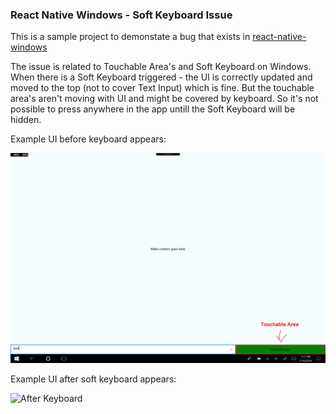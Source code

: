 ### React Native Windows - Soft Keyboard Issue

This is a sample project to demonstate a bug that exists in [react-native-windows](https://github.com/Microsoft/react-native-windows)

The issue is related to Touchable Area's and Soft Keyboard on Windows.
When there is a Soft Keyboard triggered - the UI is correctly updated and moved to the top (not to cover Text Input) which is fine. But the touchable area's aren't moving with UI and might be covered by keyboard. So it's not possible to press anywhere in the app untill the Soft Keyboard will be hidden.


Example UI before keyboard appears:

![Before Keyboard](images/before_keyboard.png)

Example UI after soft keyboard appears:

![After Keyboard](images/after_keyboard,png)